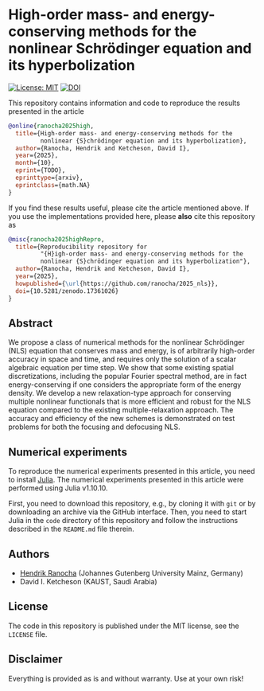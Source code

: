 # High-order mass- and energy-conserving methods for the nonlinear Schrödinger equation and its hyperbolization

[![License: MIT](https://img.shields.io/badge/License-MIT-success.svg)](https://opensource.org/licenses/MIT)
[![DOI](https://zenodo.org/badge/DOI/TODO.svg)](https://zenodo.org/doi/TODO)

This repository contains information and code to reproduce the results presented
in the article
```bibtex
@online{ranocha2025high,
  title={High-order mass- and energy-conserving methods for the
         nonlinear {S}chrödinger equation and its hyperbolization},
  author={Ranocha, Hendrik and Ketcheson, David I},
  year={2025},
  month={10},
  eprint={TODO},
  eprinttype={arxiv},
  eprintclass={math.NA}
}
```

If you find these results useful, please cite the article mentioned above. If you
use the implementations provided here, please **also** cite this repository as
```bibtex
@misc{ranocha2025highRepro,
  title={Reproducibility repository for
         "{H}igh-order mass- and energy-conserving methods for the
         nonlinear {S}chrödinger equation and its hyperbolization"},
  author={Ranocha, Hendrik and Ketcheson, David I},
  year={2025},
  howpublished={\url{https://github.com/ranocha/2025_nls}},
  doi={10.5281/zenodo.17361026}
}
```

## Abstract

We propose a class of numerical methods for the nonlinear Schrödinger (NLS) equation that conserves mass and energy, is of arbitrarily high-order accuracy in space and time, and requires only the solution of a scalar algebraic equation per time step.  We show that some existing spatial discretizations, including the popular Fourier spectral method, are in fact energy-conserving if one considers the appropriate form of the energy density. We develop a new relaxation-type approach for conserving multiple nonlinear functionals that is more efficient and robust for the NLS equation compared to the existing multiple-relaxation approach. The accuracy and efficiency of the new schemes is demonstrated on test problems for both the focusing and defocusing NLS.


## Numerical experiments

To reproduce the numerical experiments presented in this article, you need
to install [Julia](https://julialang.org/).
The numerical experiments presented in this article were performed using
Julia v1.10.10.

First, you need to download this repository, e.g., by cloning it with `git`
or by downloading an archive via the GitHub interface. Then, you need to start
Julia in the `code` directory of this repository and follow the instructions
described in the `README.md` file therein.


## Authors

- [Hendrik Ranocha](https://ranocha.de) (Johannes Gutenberg University Mainz, Germany)
- David I. Ketcheson (KAUST, Saudi Arabia)


## License

The code in this repository is published under the MIT license, see the
`LICENSE` file.


## Disclaimer

Everything is provided as is and without warranty. Use at your own risk!
